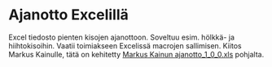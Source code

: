 # Ajanotto Excelillä
Excel tiedosto pienten kisojen ajanottoon. Soveltuu esim. hölkkä- ja hiihtokisoihin. Vaatii toimiakseen Excelissä macrojen sallimisen.
Kiitos Markus Kainulle, tätä on kehitetty [Markus Kainun ajanotto_1_0_0.xls](https://markuskainu.fi/ajanotto/) pohjalta.

